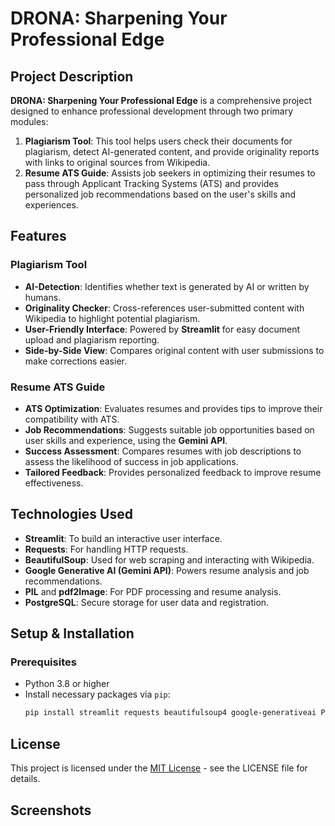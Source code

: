 # DRONA: Sharpening Your Professional Edge

## Project Description

**DRONA: Sharpening Your Professional Edge** is a comprehensive project designed to enhance professional development through two primary modules:
1. **Plagiarism Tool**: This tool helps users check their documents for plagiarism, detect AI-generated content, and provide originality reports with links to original sources from Wikipedia.
2. **Resume ATS Guide**: Assists job seekers in optimizing their resumes to pass through Applicant Tracking Systems (ATS) and provides personalized job recommendations based on the user's skills and experiences.

## Features

### Plagiarism Tool
- **AI-Detection**: Identifies whether text is generated by AI or written by humans.
- **Originality Checker**: Cross-references user-submitted content with Wikipedia to highlight potential plagiarism.
- **User-Friendly Interface**: Powered by **Streamlit** for easy document upload and plagiarism reporting.
- **Side-by-Side View**: Compares original content with user submissions to make corrections easier.

### Resume ATS Guide
- **ATS Optimization**: Evaluates resumes and provides tips to improve their compatibility with ATS.
- **Job Recommendations**: Suggests suitable job opportunities based on user skills and experience, using the **Gemini API**.
- **Success Assessment**: Compares resumes with job descriptions to assess the likelihood of success in job applications.
- **Tailored Feedback**: Provides personalized feedback to improve resume effectiveness.

## Technologies Used

- **Streamlit**: To build an interactive user interface.
- **Requests**: For handling HTTP requests.
- **BeautifulSoup**: Used for web scraping and interacting with Wikipedia.
- **Google Generative AI (Gemini API)**: Powers resume analysis and job recommendations.
- **PIL** and **pdf2Image**: For PDF processing and resume analysis.
- **PostgreSQL**: Secure storage for user data and registration.

## Setup & Installation

### Prerequisites
- Python 3.8 or higher
- Install necessary packages via `pip`:
  ```bash
  pip install streamlit requests beautifulsoup4 google-generativeai Pillow pdf2image psycopg2


## License
This project is licensed under the [MIT License](LICENSE) - see the LICENSE file for details.


## Screenshots

